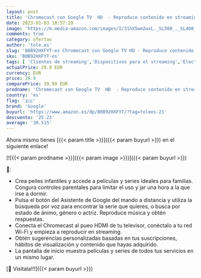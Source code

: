 ```yaml
---
layout: post
title: 'Chromecast con Google TV  HD  - Reproduce contenido en streaming en el televisor con el mando de control por voz - Películas  series en HD'
date: 2023-01-03 18:57:29
image: 'https://m.media-amazon.com/images/I/31hX5wm2wxL._SL500_._SL400_.jpg'
comments: true
category: ofertas
author: 'tole.es'
slug: 'B0B92HXFYT-es Chromecast con Google TV HD - Reproduce contenido en...'
sku: 'B0B92HXFYT-es'
tags: [ 'Clientes de streaming','Dispositivos para el streaming','Electrónica','Equipos de audio y Hi-Fi','google','televisor','🇪🇸', ]
actualPrice: 29.9 EUR
currency: EUR
price: 29.9
comparePrice: 39.99 EUR
prodname: 'Chromecast con Google TV  HD  - Reproduce contenido en streaming en el televisor con el mando de control por voz - Películas  series en HD'
country: 'es'
flag: '🇪🇸'
brand: 'Google'
buyurl: 'https://www.amazon.es/dp/B0B92HXFYT/?tag=tolees-21'
descuento: '25.23'
average: '30.515'
---
```


Ahora mismo tienes [{{< param title >}}]({{< param buyurl >}}) en el siguiente enlace!

[![{{< param prodname >}}]({{< param image >}})]({{< param buyurl >}})

🔎:

- Crea peiles infantiles y accede a películas y series ideales para familias. Congura controles parentales para limitar el uso y jar una hora a la que irse a dormir.
- Pulsa el botón del Asistente de Google del mando a distancia y utiliza la búsqueda por voz para encontrar la serie que quieres, o busca por estado de ánimo, género o actriz. Reproduce música y obtén respuestas.
- Conecta el Chromecast al pueo HDMI de tu televisor, conéctalo a tu red Wi-Fi y empieza a reproducir en streaming.
- Obtén sugerencias personalizadas basadas en tus suscripciones, hábitos de visualización y contenido que hayas adquirido.
- La pantalla de inicio muestra películas y series de todos tus servicios en un mismo lugar.

[🛒 Visítala!!!]({{< param buyurl >}})
